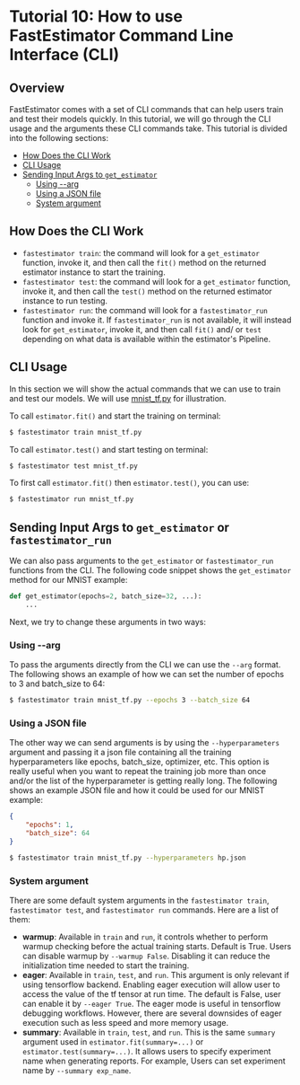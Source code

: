 # Tutorial 10: How to use FastEstimator Command Line Interface (CLI)

## Overview
FastEstimator comes with a set of CLI commands that can help users train and test their models quickly. In this tutorial, we will go through the CLI usage and the arguments these CLI commands take. This tutorial is divided into the following sections:

* [How Does the CLI Work](#t10intro)
* [CLI Usage](#t10usage)
* [Sending Input Args to `get_estimator`](#t10args)
  * [Using --arg](#t10arg)
  * [Using a JSON file](#t10json)
  * [System argument](#t10system)

<a id='t10intro'></a>
## How Does the CLI Work
* `fastestimator train`: the command will look for a `get_estimator` function, invoke it, and then call the `fit()` method on the returned estimator instance to start the training.
* `fastestimator test`: the command will look for a `get_estimator` function, invoke it, and then call the `test()` method on the returned estimator instance to run testing.
* `fastestimator run`: the command will look for a `fastestimator_run` function and invoke it. If `fastestimator_run` is not available, it will instead look for `get_estimator`, invoke it, and then call `fit()` and/ or `test` depending on what data is available within the estimator's Pipeline.

###

<a id='t10usage'></a>
## CLI Usage
In this section we will show the actual commands that we can use to train and test our models. We will use [mnist_tf.py](https://github.com/fastestimator/fastestimator/blob/master/apphub/image_classification/mnist/mnist_tf.py) for illustration.

To call `estimator.fit()` and start the training on terminal:

``` bash
$ fastestimator train mnist_tf.py
```

To call `estimator.test()` and start testing on terminal:

``` bash
$ fastestimator test mnist_tf.py
```

To first call `estimator.fit()` then `estimator.test()`, you can use:
``` bash
$ fastestimator run mnist_tf.py
```

<a id='t10args'></a>
## Sending Input Args to `get_estimator` or `fastestimator_run`
We can also pass arguments to the `get_estimator` or `fastestimator_run` functions from the CLI. The following code snippet shows the `get_estimator` method for our MNIST example:
```python
def get_estimator(epochs=2, batch_size=32, ...):
    ...
```

Next, we try to change these arguments in two ways:

<a id='t10arg'></a>
### Using --arg
To pass the arguments directly from the CLI we can use the `--arg` format. The following shows an example of how we can set the number of epochs to 3 and batch_size to 64:

``` bash
$ fastestimator train mnist_tf.py --epochs 3 --batch_size 64
```

<a id='t10json'></a>
### Using a JSON file
The other way we can send arguments is by using the `--hyperparameters` argument and passing it a json file containing all the training hyperparameters like epochs, batch_size, optimizer, etc. This option is really useful when you want to repeat the training job more than once and/or the list of the hyperparameter is getting really long. The following shows an example JSON file and how it could be used for our MNIST example:
``` json
{
    "epochs": 1,
    "batch_size": 64
}
```
``` bash
$ fastestimator train mnist_tf.py --hyperparameters hp.json
```
<a id='t10system'></a>
### System argument
There are some default system arguments in the `fastestimator train`, `fastestimator test`, and `fastestimator run` commands. Here are a list of them:

* __warmup__:   Available in `train` and `run`, it controls whether to perform warmup checking before the actual training starts. Default is True. Users can disable warmup by `--warmup False`. Disabling it can reduce the initialization time needed to start the training.
* __eager__: Available in `train`, `test`, and `run`. This argument is only relevant if using tensorflow backend. Enabling eager execution will allow user to access the value of the tf tensor at run time. The default is False, user can enable it by `--eager True`. The eager mode is useful in tensorflow debugging workflows. However, there are several downsides of eager execution such as less speed and more memory usage.
* __summary__: Available in `train`, `test`, and `run`. This is the same `summary` argument used in `estimator.fit(summary=...)` or `estimator.test(summary=...)`. It allows users to specify experiment name when generating reports. For example, Users can set experiment name by `--summary exp_name`.
